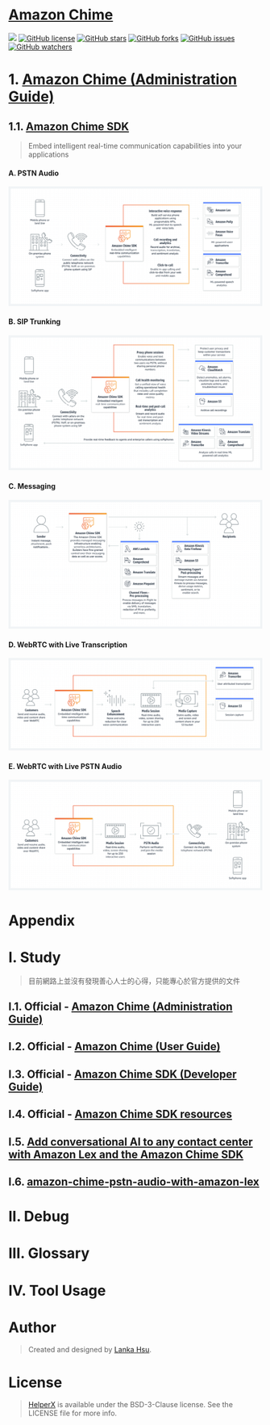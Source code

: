 # [Amazon Chime](https://aws.amazon.com/tw/chime/)

[![](https://img.shields.io/badge/Powered%20by-lankahsu%20-brightgreen.svg)](https://github.com/lankahsu520/HelperX)
[![GitHub license][license-image]][license-url]
[![GitHub stars][stars-image]][stars-url]
[![GitHub forks][forks-image]][forks-url]
[![GitHub issues][issues-image]][issues-image]
[![GitHub watchers][watchers-image]][watchers-image]

[license-image]: https://img.shields.io/github/license/lankahsu520/HelperX.svg
[license-url]: https://github.com/lankahsu520/HelperX/blob/master/LICENSE
[stars-image]: https://img.shields.io/github/stars/lankahsu520/HelperX.svg
[stars-url]: https://github.com/lankahsu520/HelperX/stargazers
[forks-image]: https://img.shields.io/github/forks/lankahsu520/HelperX.svg
[forks-url]: https://github.com/lankahsu520/HelperX/network
[issues-image]: https://img.shields.io/github/issues/lankahsu520/HelperX.svg
[issues-url]: https://github.com/lankahsu520/HelperX/issues
[watchers-image]: https://img.shields.io/github/watchers/lankahsu520/HelperX.svg
[watchers-url]: https://github.com/lankahsu520/HelperX/watchers

# 1. [Amazon Chime (Administration Guide)](https://docs.aws.amazon.com/chime/latest/ag/what-is-chime.html)

## 1.1. [Amazon Chime SDK](https://aws.amazon.com/chime/chime-sdk/)

> Embed intelligent real-time communication capabilities into your applications

#### A. PSTN Audio

![amazon_chime_sdk_pstn](./images/amazon_chime_sdk_pstn.png)

#### B. SIP Trunking

![amazon_chime_sdk_sip_trunking](./images/amazon_chime_sdk_sip_trunking.png)

#### C. Messaging

![amazon_chime_sdk_messaging](./images/amazon_chime_sdk_messaging.png)

#### D. WebRTC with Live Transcription

![amazon_chime_sdk_webrtc_with_live](./images/amazon_chime_sdk_webrtc_with_live.png)

#### E. WebRTC with Live PSTN Audio
![amazon_chime_sdk_webrtc_with_live](./images/amazon_chime_sdk_webrtc_with_pstn.png)




# Appendix

# I. Study

> 目前網路上並沒有發現善心人士的心得，只能專心於官方提供的文件

## I.1. Official - [Amazon Chime (Administration Guide)](https://docs.aws.amazon.com/chime/latest/ag/what-is-chime.html)

## I.2. Official - [Amazon Chime (User Guide)](https://docs.aws.amazon.com/chime/latest/ug/what-is-chime.html)

## I.3. Official - [Amazon Chime SDK (Developer Guide)](https://docs.aws.amazon.com/chime-sdk/latest/dg/what-is-chime-sdk.html)

## I.4. Official - [Amazon Chime SDK resources](https://aws.amazon.com/chime/chime-sdk/resources/)

## I.5. [Add conversational AI to any contact center with Amazon Lex and the Amazon Chime SDK](https://aws.amazon.com/tw/blogs/machine-learning/add-conversational-ai-to-any-contact-center-with-amazon-lex-and-the-amazon-chime-sdk/)

## I.6. [amazon-chime-pstn-audio-with-amazon-lex](https://github.com/aws-samples/amazon-chime-pstn-audio-with-amazon-lex)

# II. Debug

# III. Glossary

# IV. Tool Usage


# Author

> Created and designed by [Lanka Hsu](lankahsu@gmail.com).

# License

> [HelperX](https://github.com/lankahsu520/HelperX) is available under the BSD-3-Clause license. See the LICENSE file for more info.
